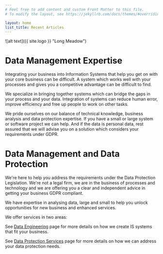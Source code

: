 ```yaml
---
# Feel free to add content and custom Front Matter to this file.
# To modify the layout, see https://jekyllrb.com/docs/themes/#overriding-theme-defaults

layout: home
list_title: Recent Articles
---
```

![alt text]({{ site.logo }} "Long Meadow")

# Data Management Expertise

Integrating your business into Information Systems that help you get on with your core business can be difficult. A system which works well with your processes and gives you a competitive advantage can be difficult to find.

We specialize in bringing together systems which can bridge the gaps in your process and your data. Integration of systems can reduce human error, improve efficiency and free up people to work on other tasks.

We pride ourselves on our balance of technical knowledge, business analysis and data protection expertise. If you have a small or large system or software project we can help. And if the data is personal data, rest assured that we will advise you on a solution which considers your requirements under GDPR.

# Data Management and Data Protection

We're here to help you address the requirements under the Data Protection Legislation. We're not a legal firm, we are in the business of processes and technology and we are offering you a clear and independent advice in getting your business GDPR compliant.

We have expertise in analysing data, large and small to help you unlock opportunities for new business and enhanced services.

We offer services in two areas:

See [Data Engineering](../datamanagement/) page for more details on how we create IS systems that fit your business.

See [Data Protection Services](../dataprotection/) page for more details on how we can address your data protection needs.
